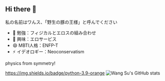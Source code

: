 ## Hi there 👋

<!--
**huahua1472/huahua1472** is a ✨ _special_ ✨ repository because its `README.md` (this file) appears on your GitHub profile.

Here are some ideas to get you started:
-->
私の名前はワんス、「野生の豚の王様」と呼んでください

- 🔭 勉強：フィジカルとエロスの組み合わせ
- 🌱 興味：エロサービス
- 😄 MBTI人格：ENFP-T
- ⚡ イデオロギー：Neoconservatism

physics from symmetry!

https://img.shields.io/badge/python-3.9-orange
![Wang Su's GitHub stats](https://github-readme-stats.vercel.app/api?username=huahua1472&amp;show_icons=true&amp;theme=radical)

